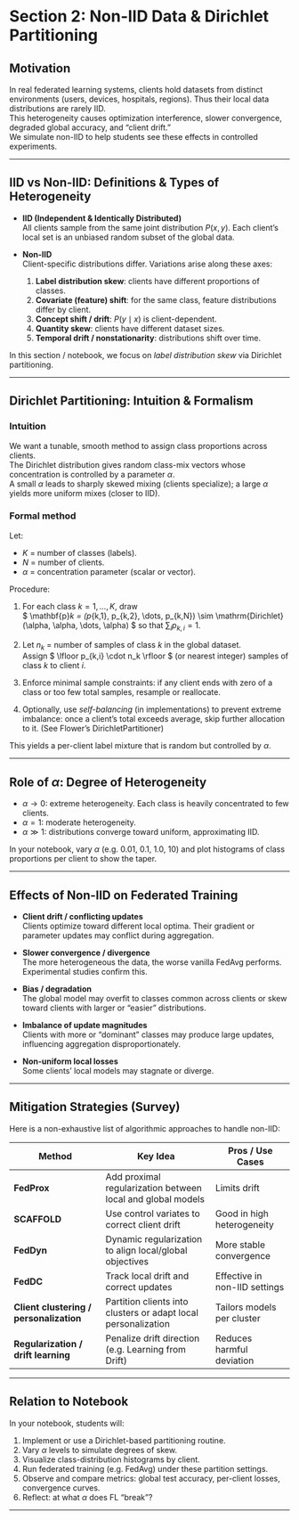 # Section 2: Non-IID Data & Dirichlet Partitioning

## Motivation

In real federated learning systems, clients hold datasets from distinct environments (users, devices, hospitals, regions). Thus their local data distributions are rarely IID.  
This heterogeneity causes optimization interference, slower convergence, degraded global accuracy, and “client drift.”  
We simulate non-IID to help students see these effects in controlled experiments.

---

## IID vs Non-IID: Definitions & Types of Heterogeneity

- **IID (Independent & Identically Distributed)**  
  All clients sample from the same joint distribution $P(x, y)$. Each client’s local set is an unbiased random subset of the global data.

- **Non-IID**  
  Client-specific distributions differ. Variations arise along these axes:

  1. **Label distribution skew**: clients have different proportions of classes.  
  2. **Covariate (feature) shift**: for the same class, feature distributions differ by client.  
  3. **Concept shift / drift**: $P(y \mid x)$ is client-dependent.  
  4. **Quantity skew**: clients have different dataset sizes.  
  5. **Temporal drift / nonstationarity**: distributions shift over time.

In this section / notebook, we focus on *label distribution skew* via Dirichlet partitioning.

---

## Dirichlet Partitioning: Intuition & Formalism

### Intuition

We want a tunable, smooth method to assign class proportions across clients.  
The Dirichlet distribution gives random class-mix vectors whose concentration is controlled by a parameter $\alpha$.  
A small $\alpha$ leads to sharply skewed mixing (clients specialize); a large $\alpha$ yields more uniform mixes (closer to IID).

### Formal method

Let:

- $K$ = number of classes (labels).  
- $N$ = number of clients.  
- $\alpha$ = concentration parameter (scalar or vector).  

Procedure:

1. For each class $k = 1,\dots,K$, draw  
   $
     \mathbf{p}_k = (p_{k,1}, p_{k,2}, \dots, p_{k,N}) \sim \mathrm{Dirichlet}(\alpha, \alpha, \dots, \alpha)
   $
   so that $\sum_i p_{k,i} = 1$.  

2. Let $n_k$ = number of samples of class $k$ in the global dataset.  
   Assign $ \lfloor p_{k,i} \cdot n_k \rfloor $ (or nearest integer) samples of class $k$ to client $i$.  

3. Enforce minimal sample constraints: if any client ends with zero of a class or too few total samples, resample or reallocate.  

4. Optionally, use *self-balancing* (in implementations) to prevent extreme imbalance: once a client’s total exceeds average, skip further allocation to it. (See Flower’s DirichletPartitioner) 

This yields a per-client label mixture that is random but controlled by $\alpha$.

---

## Role of $\alpha$: Degree of Heterogeneity

- $\alpha \to 0$: extreme heterogeneity. Each class is heavily concentrated to few clients.  
- $\alpha = 1$: moderate heterogeneity.  
- $\alpha \gg 1$: distributions converge toward uniform, approximating IID.  

In your notebook, vary $\alpha$ (e.g. 0.01, 0.1, 1.0, 10) and plot histograms of class proportions per client to show the taper.

---

## Effects of Non-IID on Federated Training

- **Client drift / conflicting updates**  
  Clients optimize toward different local optima. Their gradient or parameter updates may conflict during aggregation.

- **Slower convergence / divergence**  
  The more heterogeneous the data, the worse vanilla FedAvg performs. Experimental studies confirm this. 

- **Bias / degradation**  
  The global model may overfit to classes common across clients or skew toward clients with larger or “easier” distributions.

- **Imbalance of update magnitudes**  
  Clients with more or “dominant” classes may produce large updates, influencing aggregation disproportionately.

- **Non-uniform local losses**  
  Some clients’ local models may stagnate or diverge.

---

## Mitigation Strategies (Survey)

Here is a non-exhaustive list of algorithmic approaches to handle non-IID:

| Method | Key Idea | Pros / Use Cases |
|---|---|---|
| **FedProx** | Add proximal regularization between local and global models | Limits drift |
| **SCAFFOLD** | Use control variates to correct client drift | Good in high heterogeneity |
| **FedDyn** | Dynamic regularization to align local/global objectives | More stable convergence |
| **FedDC** | Track local drift and correct updates | Effective in non-IID settings |
| **Client clustering / personalization** | Partition clients into clusters or adapt local personalization | Tailors models per cluster  |
| **Regularization / drift learning** | Penalize drift direction (e.g. Learning from Drift)  | Reduces harmful deviation |

---

## Relation to Notebook

In your notebook, students will:

1. Implement or use a Dirichlet-based partitioning routine.  
2. Vary $\alpha$ levels to simulate degrees of skew.  
3. Visualize class-distribution histograms by client.  
4. Run federated training (e.g. FedAvg) under these partition settings.  
5. Observe and compare metrics: global test accuracy, per-client losses, convergence curves.  
6. Reflect: at what $\alpha$ does FL “break”?


---


